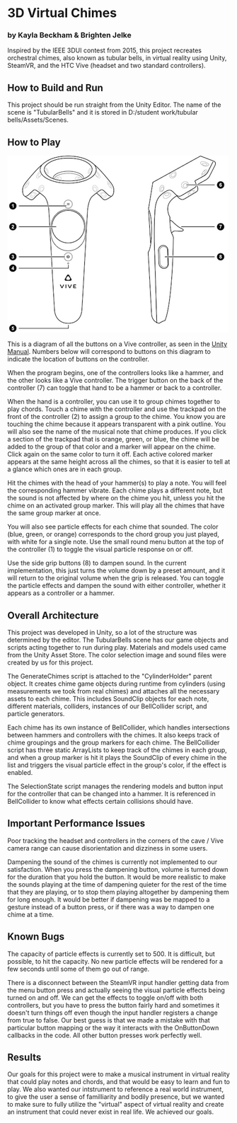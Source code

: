 # 3D Virtual Chimes
### by Kayla Beckham & Brighten Jelke
Inspired by the IEEE 3DUI contest from 2015, this project recreates orchestral chimes, also known as tubular bells, 
in virtual reality using Unity, SteamVR, and the HTC Vive (headset and two standard controllers).

## How to Build and Run
This project should be run straight from the Unity Editor. The name of the scene is "TubularBells" and it is stored in D:/student work/tubular bells/Assets/Scenes.

## How to Play
![Image of HTC Vive controller buttons](./images/vive_controllers.jpg)

This is a diagram of all the buttons on a Vive controller, as seen in the [Unity Manual](https://docs.unity3d.com/Manual/OpenVRControllers.html). Numbers below will correspond to buttons on this diagram to indicate the location of buttons on the controller.

When the program begins, one of the controllers looks like a hammer, and the other looks like a Vive controller. The trigger button on the back of the controller (7) can toggle that hand to be a hammer or back to a controller.

When the hand is a controller, you can use it to group chimes together to play chords. Touch a chime with the controller and use the trackpad on the front of the controller (2) to assign a group to the chime. You know you are touching the chime because it appears transparent with a pink outline. You will also see the name of the musical note that chime produces. If you click a section of the trackpad that is orange, green, or blue, the chime will be added to the group of that color and a marker will appear on the chime. Click again on the same color to turn it off. Each active colored marker appears at the same height across all the chimes, so that it is easier to tell at a glance which ones are in each group.

Hit the chimes with the head of your hammer(s) to play a note. You will feel the corresponding hammer vibrate. Each chime plays a different note, but the sound is not affected by where on the chime you hit, unless you hit the chime on an activated group marker. This will play all the chimes that have the same group marker at once. 

You will also see particle effects for each chime that sounded. The color (blue, green, or orange) corresponds to the chord group you just played, with white for a single note. Use the small round menu button at the top of the controller (1) to toggle the visual particle response on or off.

Use the side grip buttons (8) to dampen sound. In the current implementation, this just turns the volume down by a preset amount, and it will return to the original volume when the grip is released. You can toggle the particle effects and dampen the sound with either controller, whether it appears as a controller or a hammer.

## Overall Architecture
This project was developed in Unity, so a lot of the structure was determined by the editor. The TubularBells scene has our  game objects and scripts acting together to run during play. Materials and models used came from the Unity Asset Store. The color selection image and sound files were created by us for this project.

The GenerateChimes script is attached to the "CylinderHolder" parent object. It creates chime game objects during runtime from cylinders (using measurements we took from real chimes) and attaches all the necessary assets to each chime. This includes SoundClip objects for each note, different materials, colliders, instances of our BellCollider script, and particle generators.

Each chime has its own instance of BellCollider, which handles intersections between hammers and controllers with the chimes. It also keeps track of chime groupings and the group markers for each chime. The BellCollider script has three static ArrayLists to keep track of the chimes in each group, and when a group marker is hit it plays the SoundClip of every chime in the list and triggers the visual particle effect in the group's color, if the effect is enabled.

The SelectionState script manages the rendering models and button input for the controller that can be changed into a hammer. It is referenced in BellCollider to know what effects certain collisions should have.

## Important Performance Issues
Poor tracking the headset and controllers in the corners of the cave / Vive camera range can cause disorientation and dizziness in some users.

Dampening the sound of the chimes is currently not implemented to our satisfaction. When you press the dampening button, volume is turned down for the duration that you hold the button. It would be more realistic to make the sounds playing at the time of dampening quieter for the rest of the time that they are playing, or to stop them playing altogether by dampening them for long enough. It would be better if dampening was be mapped to a gesture instead of a button press, or if there was a way to dampen one chime at a time.

## Known Bugs
The capacity of particle effects is currently set to 500. It is difficult, but possible, to hit the capacity. No new particle 
effects will be rendered for a few seconds until some of them go out of range.

There is a disconnect between the SteamVR input handler getting data from the menu button press and actually seeing the visual particle effects being turned on and off. We can get the effects to toggle on/off with both controllers, but you have to press the button fairly hard and sometimes it doesn't turn things off even though the input handler registers a change from true to false. Our best guess is that we made a mistake with that particular button mapping or the way it interacts with the OnButtonDown callbacks in the code. All other button presses work perfectly well.

## Results
Our goals for this project were to make a musical instrument in virtual reality that could play notes and chords, and that would be easy to learn and fun to play. We also wanted our intstrument to reference a real world instrument, to give the user a sense of familliarity and bodily presence, but we wanted to make sure to fully utilize the "virtual" aspect of virtual reality and create an instrument that could never exist in real life. We achieved our goals.
